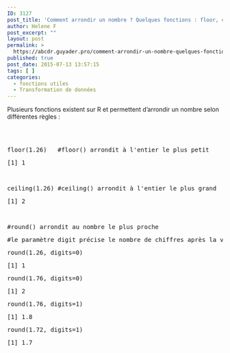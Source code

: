 ```yaml
---
ID: 3127
post_title: 'Comment arrondir un nombre ? Quelques fonctions : floor, ceiling, round.'
author: Helene F
post_excerpt: ""
layout: post
permalink: >
  https://abcdr.guyader.pro/comment-arrondir-un-nombre-quelques-fonctions-floor-ceiling-round/
published: true
post_date: 2015-07-13 13:57:15
tags: [ ]
categories:
  - fonctions utiles
  - Transformation de données
---
```

<p>Plusieurs fonctions existent sur R et permettent d’arrondir un nombre selon différentes règles :</p><p> </p><p> <pre lang='rsplus'><br />floor(1.26)   #floor() arrondit à l'entier le plus petit</p><p>[1] 1</p><p> </p><p>ceiling(1.26) #ceiling() arrondit à l'entier le plus grand</p><p>[1] 2</p><p> </p><p>#round() arrondit au nombre le plus proche</p><p>#le paramètre digit précise le nombre de chiffres après la virgule que nous voulons conserver</p><p>round(1.26, digits=0)</p><p>[1] 1</p><p>round(1.76, digits=0)</p><p>[1] 2</p><p>round(1.76, digits=1)</p><p>[1] 1.8</p><p>round(1.72, digits=1)</p><p>[1] 1.7</p><p></pre>   </p>